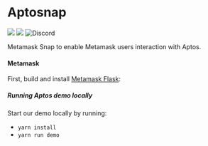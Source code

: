 # Aptosnap

![](https://img.shields.io/badge/yarn-%3E%3D1.17.0-orange.svg?style=flat-square)
![](https://img.shields.io/badge/Node.js-%3E%3D12.x-orange.svg?style=flat-square)
![Discord](https://img.shields.io/discord/818382715035975771?color=blue&label=Discord&logo=discor)

Metamask Snap to enable Metamask users interaction with Aptos.

#### Metamask

First, build and install [Metamask Flask](https://chrome.google.com/webstore/detail/metamask-flask-developmen/ljfoeinjpaedjfecbmggjgodbgkmjkjk/related):

##### Running Aptos demo locally

Start our demo locally by running:

- `yarn install`
- `yarn run demo`
